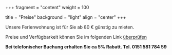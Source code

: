 +++
fragment = "content"
weight = 100

title = "Preise"
background = "light"
align = "center"
+++

Unsere Ferienwohnung ist für Sie ab 80 € günstig zu mieten. 

Preise und Verfügbarkeit können Sie im folgenden Link
[überprüfen](https://www.sauerland.com/sauerland/ukv/house/Brilon-Ferienwohnung-Ferienhaus-Almer-Ferienwohnung-GER00020060005418109)

__Bei telefonischer Buchung erhalten Sie ca 5% Rabatt. Tel. 0151 581 784 59__

